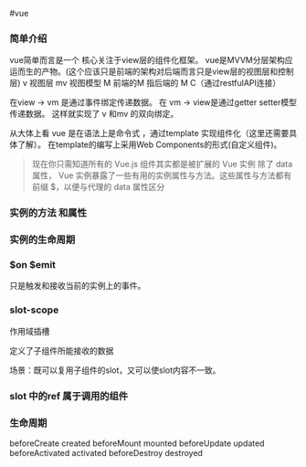 #vue


### 简单介绍

vue简单而言是一个 核心关注于view层的组件化框架。 
vue是MVVM分层架构应运而生的产物。(这个应该只是前端的架构对后端而言只是view层的视图层和控制层)
v 视图层
mv 视图模型
M 前端的M 指后端的 M C（通过restfulAPI连接）

在view -> vm 是通过事件绑定传递数据。 
在 vm -> view是通过getter setter模型传递数据。
这样就实现了 v 和mv 的双向绑定。 

从大体上看 vue 是在语法上是命令式 ，通过template 实现组件化（这里还需要具体了解）。
在template的编写上采用Web Components的形式(自定义组件)。

>现在你只需知道所有的 Vue.js 组件其实都是被扩展的 Vue 实例
>除了 data 属性， Vue 实例暴露了一些有用的实例属性与方法。这些属性与方法都有前缀 $，以便与代理的 data 属性区分

### 实例的方法 和属性 []()

### 实例的生命周期


### $on $emit

只是触发和接收当前的实例上的事件。

### slot-scope

作用域插槽

定义了子组件所能接收的数据

场景：既可以复用子组件的slot，又可以使slot内容不一致。

### slot 中的ref 属于调用的组件


### 生命周期

beforeCreate
created
beforeMount
mounted
beforeUpdate
updated
beforeActivated
activated
beforeDestroy
destroyed


